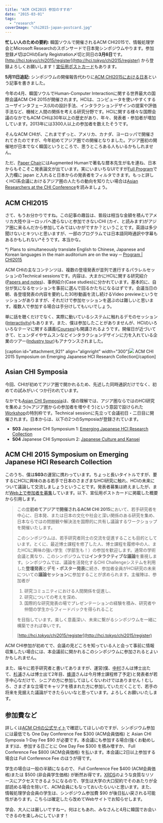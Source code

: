 ```yaml
---
title: "ACM CHI2015 参加のすすめ"
date: "2015-03-01"
tags: 
  - "research"
coverImage: "chi2015-japan-postcard.jpg"
---
```


**忙しい人のための要約:** 韓国ソウルで開催されるACM CHI2015で、情報処理学会とMicrosoft Researchのスポンサードで日本発シンポジウムやります。参加登録〆切はCHIのEarly Registration〆切と同日の**3月6日**です。 [http://hci.tokyo/chi2015/register](http://hci.tokyo/chi2015/register) から登録よろしくお願いします！[宣伝用ポストカード](http://junkato.jp/publications/chi2015-japan-postcard.pdf)もあります。

**5月11日追記:** シンポジウムの開催報告代わりに[ACM CHI2015における日本](http://junkato.jp/ja/blog/2015/05/03/acm-chi2015-japan/)という記事を書きました。

今年の4月、韓国ソウルでHuman-Computer Interactionに関する世界最大の国際会議ACM CHI 2015が開催されます。HCIは、コンピュータを使いやすくするユーザインタフェース(UI)の設計手法、インタラクションデザインの提案や評価手法など、機械と人間の関係を考える研究分野です。HCIに関する様々な国際会議のなかでもACM CHIは30年以上の歴史があり、年々、発表者・参加者が増加しています。2013年には3300人以上の参加者を数えたそうです。

そんなACM CHIが、これまでずっと、アメリカ、カナダ、ヨーロッパで開催されてきたのですが、今年初めてアジア圏での開催となりました。アジア圏初の開催地が日本でなく韓国というところで、思うところある人もいるかもしれません。

ただ、[Paper Chair](http://chi2015.acm.org/organizers/)にはAugmented Humanで著名な暦本先生が名を連ね、日本からもそこそこ発表論文が出ています。実にいまいちなUIですが[Full Program](http://chi2015.acm.org/program/full_schedule/)で入力欄に japan と入れると日本からの発表者をフィルタできます。もっと詳しくHCI系会議におけるアジア圏の人たちの動向を知りたい場合は[Asian Researchers at the CHI Conference](http://daisukesakamoto.jp/articles/Asian-Researchers-at-the-CHI-Conference/)を読みましょう。

## ACM CHI2015

さて、もうお分かりですね。この記事の趣旨は、普段は相当な金額を積んでアメリカ大陸やヨーロッパへ渡らないと参加できないCHI (カイ、と読みます)がアジア圏に来るんだから参加してみてはいかがですか？ということです。英語は多少聞けないとキツいと思いますが、一部のプログラムでは日本語同時通訳や字幕もあるかもしれない\*そうです。本当かな。

\*) Plans to simultaneously translate English to Chinese, Japanese and Korean languages in the main auditorium are on the way ─ [Program | CHI2015](http://chi2015.acm.org/program/)

ACM CHIの主なコンテンツは、複数の登壇発表が並列で進行するパラレルセッションのTechnical sessionsです。内容は、大まかにHCIに関する研究紹介([Papers and notes](http://chi2015.acm.org/program/papers-notes/))、事例紹介(Case studies)に分かれています。基本的に、自分が気になるセッションを事前に選んで回るかたちになるはずです。会議当日の朝、各登壇発表の内容を要約した30秒動画を流し続けるVideo previewというセッションがありますが、それだけで参加セッションを選ぶのは難しいと思います。複数人で参加する場合は手分けしてもいいでしょう。

単に話を聴くだけでなく、実際に動いているシステムに触れるデモのセッション([Interactivity](http://chi2015.acm.org/program/interactivity/))もあります。また、僕は参加したことがありませんが、HCIのいろいろなテーマに関する講義([Courses](http://chi2015.acm.org/program/courses/))も開講されるようです。開催日が近づいてきて、ヒュンダイやサムスンなどインタラクションデザインに力を入れている企業のツアー([Industry tour](https://chi2015seoul.wordpress.com/2015/02/28/industry-tour-courses-and-link-to-register/))もアナウンスされました。

\[caption id="attachment\_921" align="alignright" width="300"\][![](/images/chi2015-japan-postcard-300x202.jpg)](http://hci.tokyo/) ACM CHI 2015 Symposium on Emerging Japanese HCI Research Collection\[/caption\]

## Asian CHI Symposia

今回、CHIが初めてアジア圏で開かれるため、先述した同時通訳だけでなく、初めての試みがいくつか行われています。

なかでも[Asian CHI Symposia](http://chi2015.acm.org/program/asianchisymposia/)は、僕の理解では、アジア圏ならではのHCI研究を集めよう(≒アジア圏からの参加者を増やそう)という意図で設けられた[Workshop](http://chi2015.acm.org/program/workshops/)の特別枠です。Technical sessionに先立って会議初日・二日目に開催されます。日本からは、以下の2つのSymposiaが登録されています。

- **S03** Japanese CHI Symposium 1: [Emerging Japanese HCI Research Collection](http://hci.tokyo/)
- **S04** Japanese CHI Symposium 2: [Japanese Culture and Kansei](http://user-engineering.net/SIGCHI2015/)

## ACM CHI 2015 Symposium on Emerging Japanese HCI Research Collection

このうち、僕は**S03**の運営に携わっています。ちょっと長いタイトルですが、要するにHCIに興味のある若手で日本のさまざまなHCI研究に触れ、HCIの未来について議論して交流しましょうということです。発表者募集は終えましたが、まだ[Web上で参加者を募集](http://hci.tokyo/chi2015/register)しています。以下、宣伝用ポストカードに掲載した概要から引用します。

> この度**初めてアジアで開催されるACM CHI 2015**において、若手研究者を中心に、日本発、または日本の文化や社会と深い関係のある研究を集め、日本ならではの問題観や解決法を国際的に共有し議論するワークショップを開催いたします。
> 
> このシンポジウムは、若手研究者同士の交流を促進することも目的としています。とくに、最近博士課程を修了した人、博士課程を履修中の人、またHCIに興味の強い学生（学部生も！）の参加を歓迎します。通常の学術会議と異なり、このシンポジウムでは**インタラクティブな議論**を重視します。シンポジウムでは、議論を活発化するCHI Challengeシステムを利用した**登壇発表**と**デモ・ポスター発表**に続き、参加者全員がHCI研究の未来についての**議論セッション**に参加することが求められます。主催陣は、参加者が
> 
> 1. 研究コミュニティにおける人間関係を促進し、
> 2. 研究についての考えを深め、
> 3. 国際的な研究発表の場でプレゼンテーションの経験を積み、研究者や仲間の学生からフィードバックを得られること
> 
> を目指しています。楽しく意義深い、未来に繋がるシンポジウムを一緒に構築できれば幸いです。
> 
> [http://hci.tokyo/chi2015/register](http://hci.tokyo/chi2015/register)

ACM CHI参加が初めてで、会議の見どころを知っている人と会って事前に情報収集したい場合には、本会議前に開かれるこのシンポジウムに参加されるとよいかもしれません。

また、端々に若手研究者と書いてありますが、運営(僕、[中村](http://www.apapababy.com/)さんは博士出たて、[杉浦](http://yutasugiura.com/)さんは博士出て2年目、[蜂須](http://kaji-lab.jp/en/index.php?people/hachisu)さんは今月博士課程修了予定)と発表者が若手中心なだけで、シニアの方に参加してほしくないわけではありません！むしろ、さまざまな立場でキャリアを積まれた方に参加していただくことで、若手の将来を見据えた議論ができたらいいなと思っています。よろしくお願いいたします。

## 参加費など

詳しくは[ACM CHIの公式サイト](https://www.regonline.com/Register/Checkin.aspx?EventID=1601543)で確認してほしいのですが、シンポジウム参加には最低でも One Day Conference Fee $300 (ACM会員価格) と Asian CHI Symposia 1-Day Fee $90 が必要です。本会議にも参加する場合(強くお勧めします)は、参加する日ごとに One Day Fee $300 を積み増すか、 Full Conference Fee $800 (ACM会員価格) を払います。本会議に2日以上参加する場合は Full Conference Fee のほうが得です。

学生の場合は一般の半額になるので、 Full Conference Fee $400 (ACM会員価格)または $500 (非会員学生価格) が断然お得です。[XRDS](http://xrds.acm.org/)のような良質なリソースにアクセスできるようになるので、学生は大学の大口契約でそのあたりが全部読める場合を除いて、ACM会員にもなっておいたらいいと思います。また、情報処理学会会員の学生は、シンポジウム参加費 $90 が後日払い戻される可能性があります。こちらは確定したら改めてWebサイトでお知らせします。

学会、大人には厳しいですねー。何はともあれ、みなさんと4月に韓国でお会いできるのを楽しみにしています！
